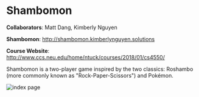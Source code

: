 # Shambomon
**Collaborators**: Matt Dang, Kimberly Nguyen 

**Shambomon**: http://shambomon.kimberlynguyen.solutions

**Course Website**: http://www.ccs.neu.edu/home/ntuck/courses/2018/01/cs4550/

Shambomon is a two-player game inspired by the two classics: Roshambo (more 
commonly known as "Rock-Paper-Scissors") and Pokémon. 

![index page](screenshots/index)